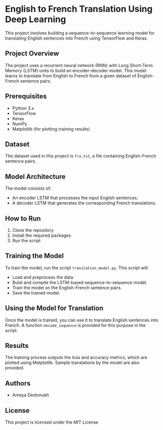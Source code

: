 # English to French Translation Using Deep Learning

This project involves building a sequence-to-sequence learning model for translating English sentences into French using TensorFlow and Keras.

## Project Overview

The project uses a recurrent neural network (RNN) with Long Short-Term Memory (LSTM) units to build an encoder-decoder model. This model learns to translate from English to French from a given dataset of English-French sentence pairs.

## Prerequisites

- Python 3.x
- TensorFlow
- Keras
- NumPy
- Matplotlib (for plotting training results)

## Dataset

The dataset used in this project is `fra.txt`, a file containing English-French sentence pairs. 

## Model Architecture

The model consists of:
- An encoder LSTM that processes the input English sentences.
- A decoder LSTM that generates the corresponding French translations.

## How to Run

1. Clone the repository
2. Install the required packages
3. Run the script

## Training the Model

To train the model, run the script `translation_model.py`. This script will:
- Load and preprocess the data.
- Build and compile the LSTM-based sequence-to-sequence model.
- Train the model on the English-French sentence pairs.
- Save the trained model.

## Using the Model for Translation

Once the model is trained, you can use it to translate English sentences into French. A function `decode_sequence` is provided for this purpose in the script.

## Results

The training process outputs the loss and accuracy metrics, which are plotted using Matplotlib. Sample translations by the model are also provided.

## Authors

- Ameya Deshmukh

## License

This project is licensed under the MIT License

